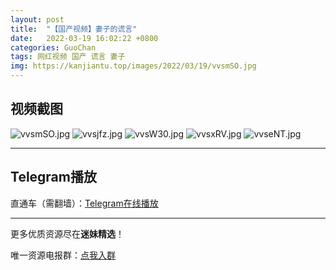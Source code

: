 ```yaml
---
layout: post
title:  "【国产视频】妻子的谎言"
date:   2022-03-19 16:02:22 +0800
categories: GuoChan
tags: 网红视频 国产 谎言 妻子
img: https://kanjiantu.top/images/2022/03/19/vvsmSO.jpg
---
```



## 视频截图

![vvsmSO.jpg](https://kanjiantu.top/images/2022/03/19/vvsmSO.jpg)
![vvsjfz.jpg](https://kanjiantu.top/images/2022/03/19/vvsjfz.jpg)
![vvsW30.jpg](https://kanjiantu.top/images/2022/03/19/vvsW30.jpg)
![vvsxRV.jpg](https://kanjiantu.top/images/2022/03/19/vvsxRV.jpg)
![vvseNT.jpg](https://kanjiantu.top/images/2022/03/19/vvseNT.jpg)

* * *
## Telegram播放

直通车（需翻墙）：[Telegram在线播放](https://t.me/mimeijingxuan/182)

* * *
更多优质资源尽在**迷妹精选**！

唯一资源电报群：[点我入群](https://t.me/mimeijingxuan)


